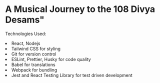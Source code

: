 <h1>A Musical Journey to the 108 Divya Desams"</h1>
<p>Technologies Used:</p>
<li>React, Nodejs</li>
<li>Tailwind CSS for styling</li>
<li>Git for version control</li>
<li>ESLint, Prettier, Husky for code quality</li>
<li>Babel for translations</li>
<li>Webpack for bundling</li>
<li>Jest and React Testing Library for test driven development</li>
